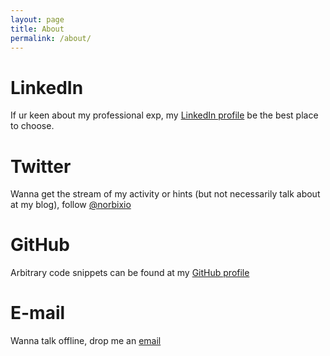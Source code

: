 ```yaml
---
layout: page
title: About
permalink: /about/
---
```


# LinkedIn

If ur keen about my professional exp, my [LinkedIn profile](https://linkedin.com/in/norbix) be the best place to choose. 

# Twitter

Wanna get the stream of my activity or hints (but not necessarily talk about at my blog), follow [@norbixio](https://twitter.com/norbixio)

# GitHub

Arbitrary code snippets can be found at my [GitHub profile](https://github.com/norbix)

# E-mail

Wanna talk offline, drop me an [email](mailto:norbert.jakubczak@gmail.com) 

